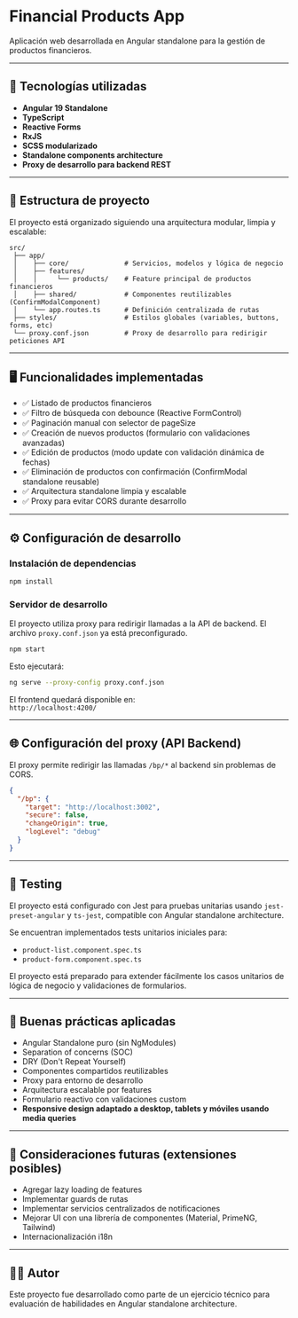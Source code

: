 # Financial Products App

Aplicación web desarrollada en Angular standalone para la gestión de productos financieros.

---

## 🧰 Tecnologías utilizadas

- **Angular 19 Standalone**
- **TypeScript**
- **Reactive Forms**
- **RxJS**
- **SCSS modularizado**
- **Standalone components architecture**
- **Proxy de desarrollo para backend REST**

---

## 🚀 Estructura de proyecto

El proyecto está organizado siguiendo una arquitectura modular, limpia y escalable:

```
src/
 ├── app/
 │    ├── core/              # Servicios, modelos y lógica de negocio
 │    ├── features/
 │    │     └── products/    # Feature principal de productos financieros
 │    ├── shared/            # Componentes reutilizables (ConfirmModalComponent)
 │    └── app.routes.ts      # Definición centralizada de rutas
 ├── styles/                 # Estilos globales (variables, buttons, forms, etc)
 └── proxy.conf.json         # Proxy de desarrollo para redirigir peticiones API
```

---

## 🖥️ Funcionalidades implementadas

- ✅ Listado de productos financieros
- ✅ Filtro de búsqueda con debounce (Reactive FormControl)
- ✅ Paginación manual con selector de pageSize
- ✅ Creación de nuevos productos (formulario con validaciones avanzadas)
- ✅ Edición de productos (modo update con validación dinámica de fechas)
- ✅ Eliminación de productos con confirmación (ConfirmModal standalone reusable)
- ✅ Arquitectura standalone limpia y escalable
- ✅ Proxy para evitar CORS durante desarrollo

---

## ⚙️ Configuración de desarrollo

### Instalación de dependencias

```bash
npm install
```

### Servidor de desarrollo

El proyecto utiliza proxy para redirigir llamadas a la API de backend. El archivo `proxy.conf.json` ya está preconfigurado.

```bash
npm start
```

Esto ejecutará:

```bash
ng serve --proxy-config proxy.conf.json
```

El frontend quedará disponible en:  
`http://localhost:4200/`

---

## 🌐 Configuración del proxy (API Backend)

El proxy permite redirigir las llamadas `/bp/*` al backend sin problemas de CORS.

```json
{
  "/bp": {
    "target": "http://localhost:3002",
    "secure": false,
    "changeOrigin": true,
    "logLevel": "debug"
  }
}
```

---

## 🧪 Testing

El proyecto está configurado con Jest para pruebas unitarias usando `jest-preset-angular` y `ts-jest`, compatible con Angular standalone architecture.

Se encuentran implementados tests unitarios iniciales para:

- `product-list.component.spec.ts`
- `product-form.component.spec.ts`

El proyecto está preparado para extender fácilmente los casos unitarios de lógica de negocio y validaciones de formularios.

---

## 🧹 Buenas prácticas aplicadas

- Angular Standalone puro (sin NgModules)
- Separation of concerns (SOC)
- DRY (Don't Repeat Yourself)
- Componentes compartidos reutilizables
- Proxy para entorno de desarrollo
- Arquitectura escalable por features
- Formulario reactivo con validaciones custom
- **Responsive design adaptado a desktop, tablets y móviles usando media queries**

---

## 📌 Consideraciones futuras (extensiones posibles)

- Agregar lazy loading de features
- Implementar guards de rutas
- Implementar servicios centralizados de notificaciones
- Mejorar UI con una librería de componentes (Material, PrimeNG, Tailwind)
- Internacionalización i18n

---

## 👨‍💻 Autor

Este proyecto fue desarrollado como parte de un ejercicio técnico para evaluación de habilidades en Angular standalone architecture.